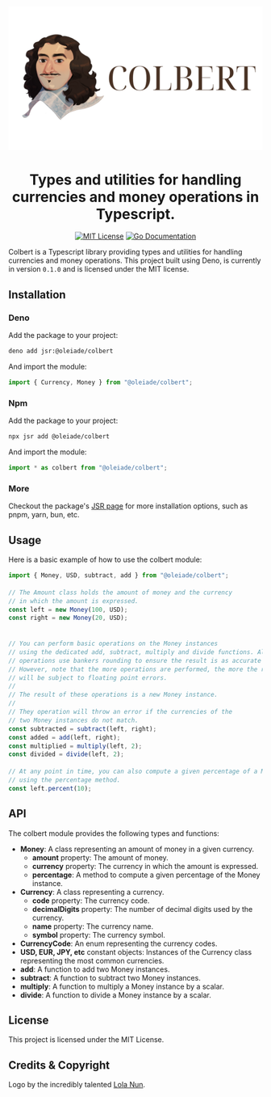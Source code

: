<p align="center"><img src="logo.png" alt="colbert logo"/></p>
<h1 align="center">Types and utilities for handling currencies and money operations in Typescript.</h1>

<p align="center">
    <a href="https://choosealicense.com/licenses/mit/"><img src="https://img.shields.io/badge/License-MIT-green.svg" alt="MIT License"></a>
    <a href="https://pkg.go.dev/github.com/oleiade/colbert#pkg-types"><img src="https://pkg.go.dev/badge/github.com/oleiade/colbert#pkg-types.svg" alt="Go Documentation"></a>
</p>

Colbert is a Typescript library providing types and utilities for handling currencies and money operations. This project built using Deno, is currently in version `0.1.0` and is licensed under the MIT license.

## Installation

### Deno

Add the package to your project:
```bash
deno add jsr:@oleiade/colbert
```

And import the module:
```typescript
import { Currency, Money } from "@oleiade/colbert";
```

### Npm

Add the package to your project:
```bash
npx jsr add @oleiade/colbert
```

And import the module:
```typescript
import * as colbert from "@oleiade/colbert";
```

### More

Checkout the package's [JSR page](https://jsr.io/@oleiade/colbert) for more installation options, such as pnpm, yarn, bun, etc.


## Usage

Here is a basic example of how to use the colbert module:

```typescript
import { Money, USD, subtract, add } from "@oleiade/colbert";

// The Amount class holds the amount of money and the currency
// in which the amount is expressed.
const left = new Money(100, USD);
const right = new Money(20, USD);


// You can perform basic operations on the Money instances
// using the dedicated add, subtract, multiply and divide functions. All
// operations use bankers rounding to ensure the result is as accurate as possible.
// However, note that the more operations are performed, the more the result
// will be subject to floating point errors.
//
// The result of these operations is a new Money instance.
//
// They operation will throw an error if the currencies of the
// two Money instances do not match.
const subtracted = subtract(left, right);
const added = add(left, right);
const multiplied = multiply(left, 2);
const divided = divide(left, 2);

// At any point in time, you can also compute a given percentage of a Money instance
// using the percentage method.
const left.percent(10);
```

## API

The colbert module provides the following types and functions:
* **Money**: A class representing an amount of money in a given currency.
    * **amount** property: The amount of money.
    * **currency** property: The currency in which the amount is expressed.
    * **percentage**: A method to compute a given percentage of the Money instance.
* **Currency**: A class representing a currency.
    * **code** property: The currency code.
    * **decimalDigits** property: The number of decimal digits used by the currency.
    * **name** property: The currency name.
    * **symbol** property: The currency symbol.
* **CurrencyCode**: An enum representing the currency codes.
* **USD, EUR, JPY, etc** constant objects: Instances of the Currency class representing the most common currencies.
* **add**: A function to add two Money instances.
* **subtract**: A function to subtract two Money instances.
* **multiply**: A function to multiply a Money instance by a scalar.
* **divide**: A function to divide a Money instance by a scalar.

## License

This project is licensed under the MIT License.

## Credits & Copyright

Logo by the incredibly talented [Lola Nun](https://www.fiverr.com/lolanun?source=order_page_summary_seller_link).